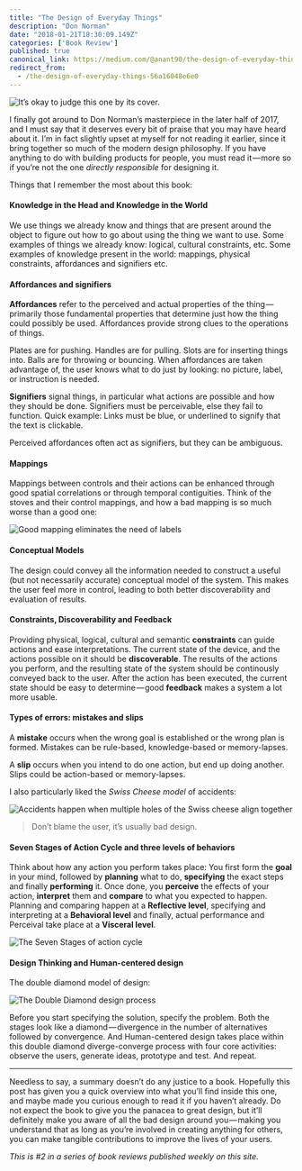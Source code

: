 ```yaml
---
title: "The Design of Everyday Things"
description: "Don Norman"
date: "2018-01-21T18:30:09.149Z"
categories: ['Book Review']
published: true
canonical_link: https://medium.com/@anant90/the-design-of-everyday-things-56a16048e6e0
redirect_from:
  - /the-design-of-everyday-things-56a16048e6e0
---
```


![It’s okay to judge this one by its cover.](/assets/blog/the-design-of-everyday-things/asset-1.jpeg)

I finally got around to Don Norman’s masterpiece in the later half of 2017, and I must say that it deserves every bit of praise that you may have heard about it. I’m in fact slightly upset at myself for not reading it earlier, since it bring together so much of the modern design philosophy. If you have anything to do with building products for people, you must read it — more so if you’re not the one _directly_ _responsible_ for designing it.

Things that I remember the most about this book:

#### Knowledge in the Head and Knowledge in the World

We use things we already know and things that are present around the object to figure out how to go about using the thing we want to use. Some examples of things we already know: logical, cultural constraints, etc. Some examples of knowledge present in the world: mappings, physical constraints, affordances and signifiers etc.

#### Affordances and signifiers

**Affordances** refer to the perceived and actual properties of the thing — primarily those fundamental properties that determine just how the thing could possibly be used. Affordances provide strong clues to the operations of things.

Plates are for pushing. Handles are for pulling. Slots are for inserting things into. Balls are for throwing or bouncing. When affordances are taken advantage of, the user knows what to do just by looking: no picture, label, or instruction is needed.

**Signifiers** signal things, in particular what actions are possible and how they should be done. Signifiers must be perceivable, else they fail to function. Quick example: Links must be blue, or underlined to signify that the text is clickable.

Perceived affordances often act as signifiers, but they can be ambiguous.

#### Mappings

Mappings between controls and their actions can be enhanced through good spatial correlations or through temporal contiguities. Think of the stoves and their control mappings, and how a bad mapping is so much worse than a good one:

![Good mapping eliminates the need of labels](/assets/blog/the-design-of-everyday-things/asset-2.jpeg)

#### Conceptual Models

The design could convey all the information needed to construct a useful (but not necessarily accurate) conceptual model of the system. This makes the user feel more in control, leading to both better discoverability and evaluation of results.

#### Constraints, Discoverability and Feedback

Providing physical, logical, cultural and semantic **constraints** can guide actions and ease interpretations. The current state of the device, and the actions possible on it should be **discoverable**. The results of the actions you perform, and the resulting state of the system should be continously conveyed back to the user. After the action has been executed, the current state should be easy to determine — good **feedback** makes a system a lot more usable.

#### Types of errors: mistakes and slips

A **mistake** occurs when the wrong goal is established or the wrong plan is formed. Mistakes can be rule-based, knowledge-based or memory-lapses.

A **slip** occurs when you intend to do one action, but end up doing another. Slips could be action-based or memory-lapses.

I also particularly liked the _Swiss Cheese model_ of accidents:

![Accidents happen when multiple holes of the Swiss cheese align together](/assets/blog/the-design-of-everyday-things/asset-3.png)

> Don’t blame the user, it’s usually bad design.

#### Seven Stages of Action Cycle and three levels of behaviors

Think about how any action you perform takes place: You first form the **goal** in your mind, followed by **planning** what to do, **specifying** the exact steps and finally **performing** it. Once done, you **perceive** the effects of your action, **interpret** them and **compare** to what you expected to happen. Planning and comparing happen at a **Reflective level**, specifying and interpreting at a **Behavioral level** and finally, actual performance and Perceival take place at a **Visceral level**.

![The Seven Stages of action cycle](/assets/blog/the-design-of-everyday-things/asset-4.png)

#### Design Thinking and Human-centered design

The double diamond model of design:

![The Double Diamond design process](/assets/blog/the-design-of-everyday-things/asset-5.png)

Before you start specifying the solution, specify the problem. Both the stages look like a diamond — divergence in the number of alternatives followed by convergence. And Human-centered design takes place within this double diamond diverge-converge process with four core activities: observe the users, generate ideas, prototype and test. And repeat.

---

Needless to say, a summary doesn’t do any justice to a book. Hopefully this post has given you a quick overview into what you’ll find inside this one, and maybe made you curious enough to read it if you haven’t already. Do not expect the book to give you the panacea to great design, but it’ll definitely make you aware of all the bad design around you — making you understand that as long as you’re involved in creating anything for others, you can make tangible contributions to improve the lives of your users.

_This is #2 in a series of book reviews published weekly on this site._
